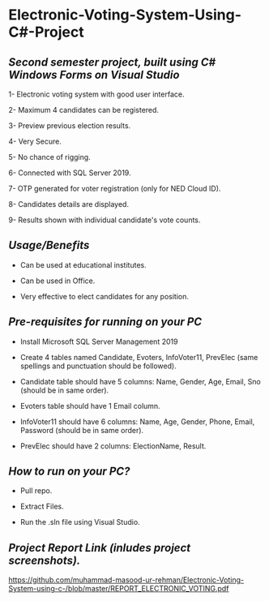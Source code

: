 # **Electronic-Voting-System-Using-C#-Project**

## *Second semester project, built using C# Windows Forms on Visual Studio*

1- Electronic voting system with good user interface.

2- Maximum 4 candidates can be registered.

3- Preview previous election results.

4- Very Secure.

5- No chance of rigging.

6- Connected with SQL Server 2019.

7- OTP generated for voter registration (only for NED Cloud ID).

8- Candidates details are displayed.

9- Results shown with individual candidate's vote counts.

## *Usage/Benefits*
- Can be used at educational institutes.

- Can be used in Office.

- Very effective to elect candidates for any position.

## *Pre-requisites for running on your PC*

- Install Microsoft SQL Server Management 2019

- Create 4 tables named Candidate, Evoters, InfoVoter11, PrevElec (same spellings and punctuation should be followed).

- Candidate table should have 5 columns: Name, Gender, Age, Email, Sno (should be in same order).

- Evoters table should have 1 Email column.

- InfoVoter11 should have 6 columns: Name, Age, Gender, Phone, Email, Password (should be in same order).

- PrevElec should have 2 columns: ElectionName, Result.

## *How to run on your PC?*

- Pull repo.

- Extract Files.

- Run the .sln file using Visual Studio. 


## *Project Report Link (inludes project screenshots).*

https://github.com/muhammad-masood-ur-rehman/Electronic-Voting-System-using-c-/blob/master/REPORT_ELECTRONIC_VOTING.pdf
